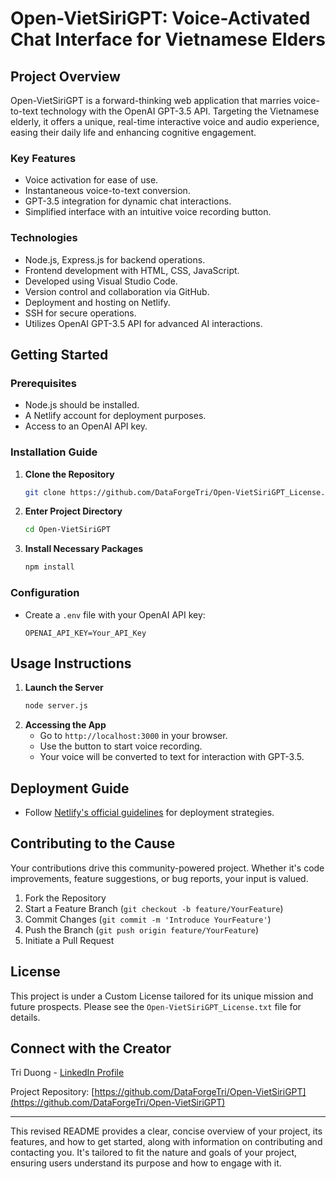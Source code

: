 # Open-VietSiriGPT: Voice-Activated Chat Interface for Vietnamese Elders

## Project Overview
Open-VietSiriGPT is a forward-thinking web application that marries voice-to-text technology with the OpenAI GPT-3.5 API. Targeting the Vietnamese elderly, it offers a unique, real-time interactive voice and audio experience, easing their daily life and enhancing cognitive engagement.

### Key Features
- Voice activation for ease of use.
- Instantaneous voice-to-text conversion.
- GPT-3.5 integration for dynamic chat interactions.
- Simplified interface with an intuitive voice recording button.

### Technologies
- Node.js, Express.js for backend operations.
- Frontend development with HTML, CSS, JavaScript.
- Developed using Visual Studio Code.
- Version control and collaboration via GitHub.
- Deployment and hosting on Netlify.
- SSH for secure operations.
- Utilizes OpenAI GPT-3.5 API for advanced AI interactions.

## Getting Started

### Prerequisites
- Node.js should be installed.
- A Netlify account for deployment purposes.
- Access to an OpenAI API key.

### Installation Guide
1. **Clone the Repository**
   ```bash
   git clone https://github.com/DataForgeTri/Open-VietSiriGPT_License.git
   ```
2. **Enter Project Directory**
   ```bash
   cd Open-VietSiriGPT
   ```
3. **Install Necessary Packages**
   ```bash
   npm install
   ```

### Configuration
- Create a `.env` file with your OpenAI API key:
  ```env
  OPENAI_API_KEY=Your_API_Key
  ```

## Usage Instructions
1. **Launch the Server**
   ```bash
   node server.js
   ```
2. **Accessing the App**
   - Go to `http://localhost:3000` in your browser.
   - Use the button to start voice recording.
   - Your voice will be converted to text for interaction with GPT-3.5.

## Deployment Guide
- Follow [Netlify's official guidelines](https://docs.netlify.com/) for deployment strategies.

## Contributing to the Cause
Your contributions drive this community-powered project. Whether it's code improvements, feature suggestions, or bug reports, your input is valued.

1. Fork the Repository
2. Start a Feature Branch (`git checkout -b feature/YourFeature`)
3. Commit Changes (`git commit -m 'Introduce YourFeature'`)
4. Push the Branch (`git push origin feature/YourFeature`)
5. Initiate a Pull Request

## License
This project is under a Custom License tailored for its unique mission and future prospects. Please see the `Open-VietSiriGPT_License.txt` file for details.

## Connect with the Creator
Tri Duong - [LinkedIn Profile](http://linkedin.com/in/trdq)

Project Repository: [https://github.com/DataForgeTri/Open-VietSiriGPT](https://github.com/DataForgeTri/Open-VietSiriGPT)

---

This revised README provides a clear, concise overview of your project, its features, and how to get started, along with information on contributing and contacting you. It's tailored to fit the nature and goals of your project, ensuring users understand its purpose and how to engage with it.